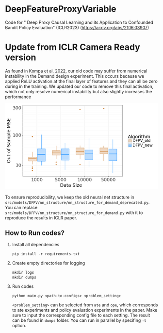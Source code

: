 # DeepFeatureProxyVariable
Code for "
Deep Proxy Causal Learning and its Application to Confounded Bandit Policy Evaluation" (ICLR2023) (https://arxiv.org/abs/2106.03907)

# Update from ICLR Camera Ready version
As found in [Kompa et al. 2022](https://arxiv.org/pdf/2205.09824.pdf), our old code may suffer from numerical instability in the Demand design experiment. This occurs because we applied ReLU activation at the final layer of features and they can all be zero during in the training. We updated our code to remove this final activation, which not only resolve numerical instability but also slightly increases the performance

![images](misc/Comparison_of_having_ReLU.png)

To ensure reproducibility, we keep the old neural net structure in ``src/models/DFPV/nn_structure/nn_structure_for_demand_deprecated.py``. You can replace ``src/models/DFPV/nn_structure/nn_structure_for_demand.py`` with it to reproduce the results in ICLR paper.

## How to Run codes?

1. Install all dependencies
   ```
   pip install -r requirements.txt
   ```
2. Create empty directories for logging
   ```
   mkdir logs
   mkdir dumps
   ```
3. Run codes
   ```
   python main.py <path-to-configs> <problem_setting>
   ```
   `<problem_setting>` can be selected from `ate` and `ope`, which corresponds to ate experiments and policy evaluation experiments in the paper. Make sure to input the corresponding config file to each setting. The result can be found in `dumps` folder. You can run in parallel by specifing  `-t` option.
